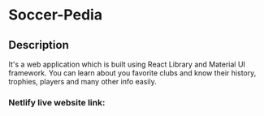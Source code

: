 # Soccer-Pedia

## Description

It's a web application which is built using React Library and Material UI framework.
You can learn about you favorite clubs and know their history, trophies, players and many other info easily.

### Netlify live website link:
